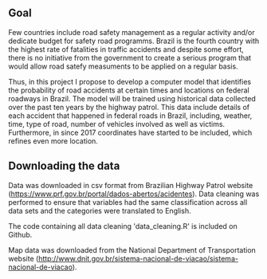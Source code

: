 
## Goal

Few countries include road safety management as a regular activity and/or dedicate budget for safety road programms. Brazil is the fourth country with the highest rate of fatalities in traffic accidents and despite some effort, there is no initiative from the government to create a serious program that would allow road satefy measuments to be applied on a regular basis. 

Thus, in this project I propose to develop a computer model that identifies the probability of road accidents at certain times and locations on federal roadways in Brazil. The model will be trained using historical data collected over the past ten years by the highway patrol. This data include details of each accident that happened in federal roads in Brazil, including, weather, time, type of road, number of vehicles involved as well as victims. Furthermore, in since 2017 coordinates have started to be included, which refines even more location.  


## Downloading the data

Data was downloaded in csv format from Brazilian Highway Patrol website (https://www.prf.gov.br/portal/dados-abertos/acidentes). Data cleaning was performed to ensure that variables had the same classification across all data sets and the categories were translated to English. 

The code containing all data cleaning 'data_cleaning.R' is included on Github.

Map data was downloaded from the National Department of Transportation website (http://www.dnit.gov.br/sistema-nacional-de-viacao/sistema-nacional-de-viacao).

